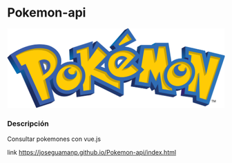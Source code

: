 # Pokemon-api
![alt text](imagen/logo.png)
### Descripción
 Consultar pokemones con vue.js
 
 link https://joseguamanp.github.io/Pokemon-api/index.html
